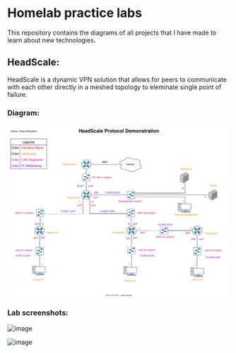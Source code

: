 # Homelab practice labs

This repository contains the diagrams of all projects that I have made to learn about new technologies.

## HeadScale:

HeadScale is a dynamic VPN solution that allows for peers to communicate with each other directly in a meshed topology to eleminate single point of failure.

### Diagram:

![diagram](./HeadScale_Research_Project.drawio.svg)

### Lab screenshots:

![image](https://user-images.githubusercontent.com/26883110/221480327-e8c12013-b953-473a-8241-6395cddb2542.png)

![image](https://user-images.githubusercontent.com/26883110/221480516-ddf5424d-a3b0-424e-8de0-20e176d04bd7.png)
